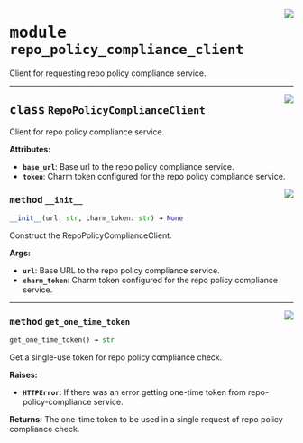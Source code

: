 <!-- markdownlint-disable -->

<a href="../../github-runner-manager/src/github_runner_manager/repo_policy_compliance_client.py#L0"><img align="right" style="float:right;" src="https://img.shields.io/badge/-source-cccccc?style=flat-square"></a>

# <kbd>module</kbd> `repo_policy_compliance_client`
Client for requesting repo policy compliance service. 



---

<a href="../../github-runner-manager/src/github_runner_manager/repo_policy_compliance_client.py#L16"><img align="right" style="float:right;" src="https://img.shields.io/badge/-source-cccccc?style=flat-square"></a>

## <kbd>class</kbd> `RepoPolicyComplianceClient`
Client for repo policy compliance service. 



**Attributes:**
 
 - <b>`base_url`</b>:  Base url to the repo policy compliance service. 
 - <b>`token`</b>:  Charm token configured for the repo policy compliance service. 

<a href="../../github-runner-manager/src/github_runner_manager/repo_policy_compliance_client.py#L24"><img align="right" style="float:right;" src="https://img.shields.io/badge/-source-cccccc?style=flat-square"></a>

### <kbd>method</kbd> `__init__`

```python
__init__(url: str, charm_token: str) → None
```

Construct the RepoPolicyComplianceClient. 



**Args:**
 
 - <b>`url`</b>:  Base URL to the repo policy compliance service. 
 - <b>`charm_token`</b>:  Charm token configured for the repo policy compliance service. 




---

<a href="../../github-runner-manager/src/github_runner_manager/repo_policy_compliance_client.py#L35"><img align="right" style="float:right;" src="https://img.shields.io/badge/-source-cccccc?style=flat-square"></a>

### <kbd>method</kbd> `get_one_time_token`

```python
get_one_time_token() → str
```

Get a single-use token for repo policy compliance check. 



**Raises:**
 
 - <b>`HTTPError`</b>:  If there was an error getting one-time token from repo-policy-compliance                 service. 



**Returns:**
 The one-time token to be used in a single request of repo policy compliance check. 


